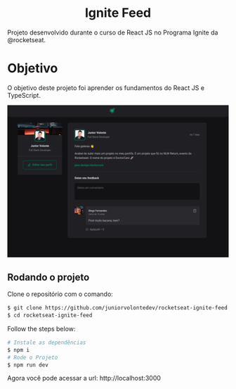<h1 align="center">Ignite Feed</h1>

Projeto desenvolvido durante o curso de React JS no Programa Ignite da @rocketseat.

# Objetivo

O objetivo deste projeto foi aprender os fundamentos do React JS e TypeScript.

![App Screenshot](https://raw.githubusercontent.com/juniorvolontedev/rocketseat-ignite-feed/main/src/assets/screenshot.png)

## Rodando o projeto

Clone o repositório com o comando:

```bash
$ git clone https://github.com/juniorvolontedev/rocketseat-ignite-feed.git
$ cd rocketseat-ignite-feed
```

Follow the steps below:

```bash
# Instale as dependências
$ npm i
# Rode o Projeto
$ npm run dev
```

Agora você pode acessar a url: http://localhost:3000
